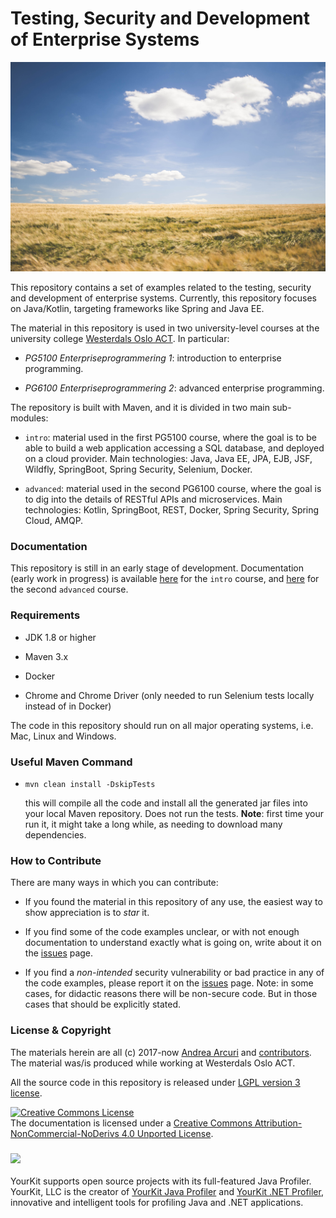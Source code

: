 <!---

FIXME: add back once configuring Docker on Travis

[![Build Status](https://travis-ci.org/arcuri82/testing_security_development_enterprise_systems.svg?branch=master)](https://travis-ci.org/arcuri82/testing_security_development_enterprise_systems)

-->

# Testing, Security and Development of Enterprise Systems

![](doc/img/glenn-carstens-peters-120205.jpg  "Photo by Glenn Carstens-Peters on Unsplash")


This repository contains a set of examples related to the testing, security
and development of enterprise systems.
Currently, this repository focuses on Java/Kotlin, 
targeting frameworks like Spring and Java EE.

The material in this repository is used in two university-level courses at
the university college [Westerdals Oslo ACT](https://www.westerdals.no/).
In particular:

* *PG5100 Enterpriseprogrammering 1*: introduction to enterprise programming.

* *PG6100 Enterpriseprogrammering 2*: advanced enterprise programming. 


The repository is built with Maven, and it is divided in two main sub-modules:

* `intro`: material used in the first PG5100 course, where the goal is to be able to build
           a web application accessing a SQL database, and deployed on a cloud provider.
           Main technologies: Java, Java EE, JPA, EJB, JSF, Wildfly, SpringBoot, Spring Security, 
           Selenium, Docker.
           
* `advanced`: material used in the second PG6100 course, where the goal is to dig into the details
            of RESTful APIs and microservices.
            Main technologies: Kotlin, SpringBoot, REST, Docker, Spring Security, Spring Cloud, AMQP.            

### Documentation

This repository is still in an early stage of development.
Documentation (early work in progress) is available 
[here](doc/intro/main.md) for the `intro` course, and
[here](doc/advanced/main.md) for the second `advanced` course.

### Requirements

* JDK 1.8 or higher

* Maven 3.x

* Docker 

* Chrome and Chrome Driver (only needed to run Selenium tests locally instead of in Docker)

The code in this repository should run on all major operating systems, i.e. Mac, Linux and Windows.


### Useful Maven Command

* `mvn clean install -DskipTests`

  this will compile all the code and install all the generated jar files into 
  your local Maven repository. Does not run the tests.
  **Note**: first time your run it, it might take a long while, as needing to download
  many dependencies.
   
 
 <!---   
### Running The Tests

Besides Maven, you can run tests directly from an IDE (e.g., IntelliJ or Eclipse).
There are two exceptions though:
 
1. Arquillian tests need Wildfly installed. This is automatically done via 
   Maven by executing for example `mvn test`. This needs to be done only once, 
   as Wildfly gets installed
   under the `target` folder of the module.
   Note: if you do a `mvn clean`, then you will need to do a `mvn test` again to
   re-deploy Wildfly.
   
2. Selenium tests need Wildfly as well, but they do not start the container by 
   themselves. If you want to run such tests from an IDE, 
   you need first to manually start Wildfly from command line with for example
   `mvn wildfly:run`.   
-->

### How to Contribute

There are many ways in which you can contribute:

* If you found the material in this repository of any use, the easiest
  way to show appreciation is to *star* it.
  
* If you find some of the code examples unclear, or with not enough
  documentation to understand exactly what is going on, write 
  about it on 
  the [issues](https://github.com/arcuri82/testing_security_development_enterprise_systems/issues) 
  page.
   
  
* If you find a *non-intended* security vulnerability or bad practice in any of the 
  code examples, please report it on the [issues](https://github.com/arcuri82/testing_security_development_enterprise_systems/issues) 
  page.
  Note: in some cases, for didactic reasons there will be non-secure code.
  But in those cases that should be explicitly stated.


### License & Copyright

The materials herein are all (c) 2017-now [Andrea Arcuri](http://www.arcuriandrea.org) 
and [contributors](https://github.com/arcuri82/testing_security_development_enterprise_systems/graphs/contributors).
The material was/is produced while working at Westerdals Oslo ACT.

All the source code in this repository is released under 
[LGPL version 3 license](LICENSE).

<a rel="license" href="http://creativecommons.org/licenses/by-nc-nd/4.0/">
<img alt="Creative Commons License" style="border-width:0" 
src="https://i.creativecommons.org/l/by-nc-nd/4.0/88x31.png" /></a>
<br />
The documentation is licensed under a <a rel="license" href="http://creativecommons.org/licenses/by-nc-nd/4.0/">Creative Commons Attribution-NonCommercial-NoDerivs 4.0 Unported License</a>.




### ![](https://www.yourkit.com/images/yklogo.png)

YourKit supports open source projects with its full-featured Java Profiler.
YourKit, LLC is the creator of 
<a href="https://www.yourkit.com/java/profiler/">YourKit Java Profiler</a>
and 
<a href="https://www.yourkit.com/.net/profiler/">YourKit .NET Profiler</a>,
innovative and intelligent tools for profiling Java and .NET applications.